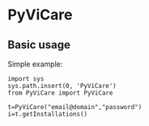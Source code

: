 # PyViCare
## Basic usage
Simple example:
```
import sys
sys.path.insert(0, 'PyViCare')
from PyViCare import PyViCare

t=PyViCare("email@domain","password")
i=t.getInstallations()
```